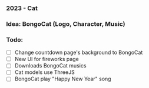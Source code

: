 ### 2023 - Cat

### Idea: BongoCat (Logo, Character, Music)

### Todo:

- [ ] Change countdown page's background to BongoCat
- [ ] New UI for fireworks page
- [ ] Downloads BongoCat musics
- [ ] Cat models use ThreeJS
- [ ] BongoCat play "Happy New Year" song
